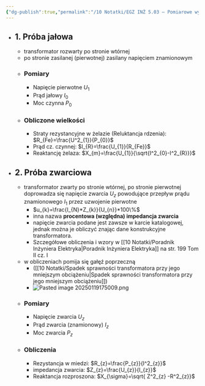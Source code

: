 ```yaml
---
{"dg-publish":true,"permalink":"/10 Notatki/EGZ INŻ 5.03 – Pomiarowe wyznaczenie parametrów schematu zastępczego transformatora 3-fazowego/","tags":["wiedza/zettel"]}
---
```


* ## 1. Próba jałowa
	* transformator rozwarty po stronie wtórnej
	* po stronie zasilanej (pierwotnej) zasilany napięciem znamionowym
	* ### Pomiary
		* Napięcie pierwotne $U_{1}$
		* Prąd jałowy $I_{0}$
		* Moc czynna $P_{0}$
	* ### Obliczone wielkości
		* Straty rezystancyjne w żelazie (Reluktancja rdzenia): $R_{Fe}=\frac{U^2_{1}}{P_{0}}$
		* Prąd cz. czynnej: $I_{R}=\frac{U_{1}}{R_{Fe}}$
		* Reaktancję żelaza: $X_{m}=\frac{U_{1}}{\sqrt{I^2_{0}-I^2_{R}}}$
* ## 2. Próba zwarciowa
	* transformator zwarty po stronie wtórnej, po stronie pierwotnej doprowadza się napięcie zwarcia $U_{z}$ powodujące przepływ prądu znamionowego $I_{1}$ przez uzwojenie pierwotne
		* $u_{k}=\frac{I_{N}*Z_{k}}{U_{n}}*100\%$
		* inna nazwa **procentowa (względna) impedancja zwarcia**
		* napięcie zwarcia podane jest zawsze w karcie katalogowej, jednak można je obliczyć znając dane konstrukcyjne transformatora.
		* Szczegółowe obliczenia i wzory w [[10 Notatki/Poradnik Inżyniera Elektryka\|Poradnik Inżyniera Elektryka]] na str. 199 Tom II cz. I
	* w obliczeniach pomija się gałęź poprzeczną
		* ([[10 Notatki/Spadek sprawności transformatora przy jego mniejszym obciążeniu\|Spadek sprawności transformatora przy jego mniejszym obciążeniu]])
		* ![Pasted image 20250119175009.png](/img/user/80%20Zasoby/Pasted%20image%2020250119175009.png)
	* ### Pomiary
		* Napięcie zwarcia $U_{z}$
		* Prąd zwarcia (znamionowy) $I_{z}$
		* Moc zwarcia $P_{z}$
	* ### Obliczenia
		* Rezystancja w miedzi: $R_{z}=\frac{P_{z}}{I^2_{z}}$
		* impedancja zwarcia: $Z_{z}=\frac{U_{z}}{I_{z}}$
		* Reaktancja rozproszona: $X_{\sigma}=\sqrt{ Z^2_{z} -R^2_{z}}$